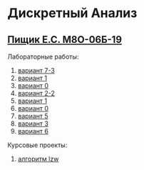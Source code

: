 # Дискретный Анализ
## [Пищик Е.С. М8О-06Б-19](https://github.com/Pe4enIks/)
Лабораторные работы:
1. [вариант 7-3](/DA/da_tasks/da_1.pdf)
2. [вариант 1](/DA/da_tasks/da_2.pdf)
3. [вариант 0](/DA/da_tasks/da_3.pdf)
4. [вариант 2-2](/DA/da_tasks/da_4.pdf)
5. [вариант 1](/DA/da_tasks/da_5.pdf)
6. [вариант 0](/DA/da_tasks/da_6.pdf)
7. [вариант 5](/DA/da_tasks/da_7.pdf)
8. [вариант 3](/DA/da_tasks/da_8.pdf)
9. [вариант 6](/DA/da_tasks/da_9.pdf)

Курсовые проекты:
1. [алгоритм lzw](/DA/da_course_01/report/report.pdf)
